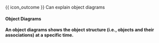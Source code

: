 <span id="prereqs"></span>

<span id="outcomes">{{ icon_outcome }} Can explain object diagrams</span>

<div id="title">

#### Object Diagrams

</div>

<div id="body">

**An object diagrams shows the object structure (i.e., objects and their associations) at a specific time.** 

<include src="../../../uml/objectDiagrams/introduction/text.md#body" />

<panel src="../../../../book/uml/objectDiagrams/objects/unit-inElsewhere-asFlat.md#title-and-body" boilerplate header="{{ icon_prereq }} UML → Object Diagrams → Objects" alt="{{ icon_prereq }} Objects" minimized/>
<panel src="../../../../book/uml/objectDiagrams/associations/unit-inElsewhere-asFlat.md#title-and-body" boilerplate header="{{ icon_prereq }} UML → Object Diagrams → Associations → What" alt="{{ icon_prereq }} Associations" minimized/>

</div>

<div id="extras">
</div>